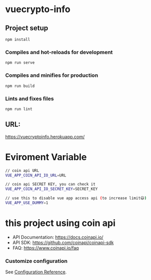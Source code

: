 # vuecrypto-info

## Project setup
```
npm install
```

### Compiles and hot-reloads for development
```
npm run serve
```

### Compiles and minifies for production
```
npm run build
```

### Lints and fixes files
```
npm run lint
```

## URL:
https://vuecryptoinfo.herokuapp.com/

# Eviroment Variable
```bash
// coin api URL
VUE_APP_COIN_API_IO_URL=URL 

// coin api SECRET KEY, you can check it
VUE_APP_COIN_API_IO_SECRET_KEY=SECRET_KEY 

// use this to disable vue app access api (to increase limit😃)
VUE_APP_USE_DUMMY=1 
```
# this project using coin api
* API Documentation: https://docs.coinapi.io/ 
* API SDK: https://github.com/coinapi/coinapi-sdk 
* FAQ: https://www.coinapi.io/faq 

### Customize configuration
See [Configuration Reference](https://cli.vuejs.org/config/).
